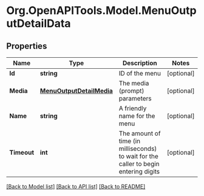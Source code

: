 # Org.OpenAPITools.Model.MenuOutputDetailData

## Properties

Name | Type | Description | Notes
------------ | ------------- | ------------- | -------------
**Id** | **string** | ID of the menu | [optional] 
**Media** | [**MenuOutputDetailMedia**](MenuOutputDetailMedia.md) | The media (prompt) parameters | [optional] 
**Name** | **string** | A friendly name for the menu | [optional] 
**Timeout** | **int** | The amount of time (in milliseconds) to wait for the caller to begin entering digits | [optional] 

[[Back to Model list]](../README.md#documentation-for-models) [[Back to API list]](../README.md#documentation-for-api-endpoints) [[Back to README]](../README.md)


